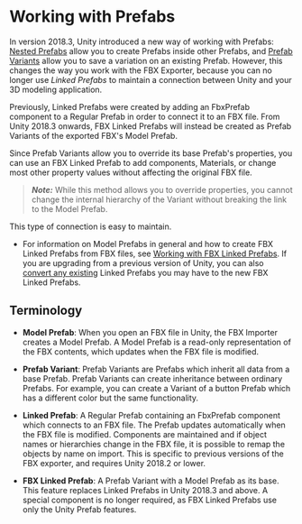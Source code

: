 # Working with Prefabs

In version 2018.3, Unity introduced a new way of working with Prefabs: [Nested Prefabs](https://docs.unity3d.com/2018.3/Documentation/Manual/NestedPrefabs.html) allow you to create Prefabs inside other Prefabs, and [Prefab Variants](https://docs.unity3d.com/2018.3/Documentation/Manual/PrefabVariants.html) allow you to save a variation on an existing Prefab. However, this changes the way you work with the FBX Exporter, because you can no longer use *Linked Prefabs* to maintain a connection between Unity and your 3D modeling application. 

Previously, Linked Prefabs were created by adding an FbxPrefab component to a Regular Prefab in order to connect it to an FBX file. 
From Unity 2018.3 onwards, FBX Linked Prefabs will instead be created as Prefab Variants of the exported FBX's Model Prefab.

Since Prefab Variants allow you to override its base Prefab's properties, you can use an FBX Linked Prefab to add components, Materials, or change most other property values without affecting the original FBX file.

> ***Note:*** While this method allows you to override properties, you cannot change the internal hierarchy of the Variant without breaking the link to the Model Prefab.

This type of connection is easy to maintain.

* For information on Model Prefabs in general and how to create FBX Linked Prefabs from FBX files, see [Working with FBX Linked Prefabs](nested-prefabs.md). If you are upgrading from a previous version of Unity, you can also [convert any existing](nested-prefabs.md#conversion) Linked Prefabs you may have to the new FBX Linked Prefabs.


## Terminology

* __Model Prefab__: When you open an FBX file in Unity, the FBX Importer creates a Model Prefab. A Model Prefab is a read-only representation of the FBX contents, which updates when the FBX file is modified.

* __Prefab Variant__: Prefab Variants are Prefabs which inherit all data from a base Prefab. Prefab Variants can create inheritance between ordinary Prefabs. For example, you can create a Variant of a button Prefab which has a different color but the same functionality. 

* __Linked Prefab__: A Regular Prefab containing an FbxPrefab component which connects to an FBX file. 
                 The Prefab updates automatically when the FBX file is modified. Components are maintained and if object names or hierarchies change in the FBX file,
                 it is possible to remap the objects by name on import.
                 This is specific to previous versions of the FBX exporter, and requires Unity 2018.2 or lower.

* __FBX Linked Prefab__: A Prefab Variant with a Model Prefab as its base. This feature replaces Linked Prefabs in Unity 2018.3 and above.
                     A special component is no longer required, as FBX Linked Prefabs use only the Unity Prefab features.